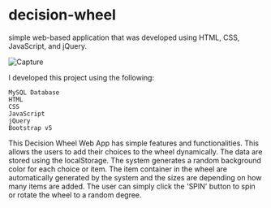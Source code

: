 # decision-wheel
simple web-based application that was developed using HTML, CSS, JavaScript, and jQuery. 


![Capture](https://user-images.githubusercontent.com/101455370/158016468-0ba38a0d-7e0f-4d84-be24-70571d813496.PNG)



I developed this project using the following:

    MySQL Database
    HTML
    CSS
    JavaScript
    jQuery
    Bootstrap v5

This Decision Wheel Web App has simple features and functionalities. This allows the users to add their choices to the wheel dynamically. The data are stored using the localStorage. The system generates a random background color for each choice or item. The item container in the wheel are automatically generated by the system and the sizes are depending on how many items are added. The user can simply click the 'SPIN' button to spin or rotate the wheel to a random degree.
